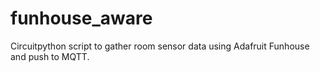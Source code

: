 # funhouse_aware

Circuitpython script to gather room sensor data using Adafruit Funhouse and push to MQTT.

